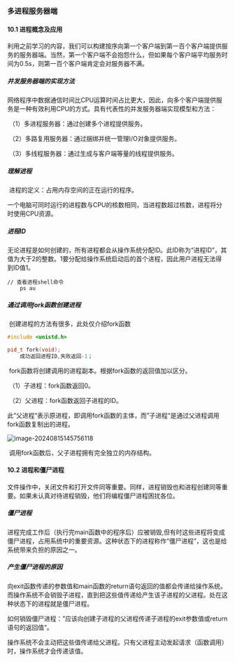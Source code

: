 ### 多进程服务器端

#### 10.1 进程概念及应用

​		利用之前学习的内容，我们可以构建按序向第一个客户端到第一百个客户端提供服务的服务器端。当然，第一个客户端不会抱怨什么，但如果每个客户端平均服务时间为0.5s，则第一百个客户端肯定会对服务器不满。



##### 并发服务器端的实现方法

​		网络程序中数据通信时间比CPU运算时间占比更大，因此，向多个客户端提供服务是一种有效利用CPU的方式。具有代表性的并发服务器端实现模型和方法：

​		（1）多进程服务器：通过创建多个进程提供服务。

​		（2）多路复用服务器：通过捆绑并统一管理I/O对象提供服务。

​		（3）多线程服务器：通过生成与客户端等量的线程提供服务。



##### 理解进程

​		进程的定义：占用内存空间的正在运行的程序。

​		一个电脑可同时运行的进程数与CPU的核数相同，当进程数超过核数，进程将分时使用CPU资源。



##### 进程ID

​		无论进程是如何创建的，所有进程都会从操作系统分配ID。此ID称为“进程ID”，其值为大于2的整数。1要分配给操作系统启动后的首个进程，因此用户进程无法得到ID值1。

```shell
// 查看进程shell命令
	ps au 
```



##### 通过调用fork函数创建进程

​		创建进程的方法有很多，此处仅介绍fork函数

```c++
#include <unistd.h>

pid_t fork(void);
	成功返回进程ID,失败返回-1；

```

​		fork函数将创建调用的进程副本。根据fork函数的返回值加以区分。

​		（1）子进程：fork函数返回0。

​		（2）父进程：fork函数返回子进程的ID。

​		此”父进程“表示原进程，即调用fork函数的主体，而”子进程“是通过父进程调用fork函数复制出的进程。

![image-20240815145756118](C:\Users\Wangjn\AppData\Roaming\Typora\typora-user-images\image-20240815145756118.png)

​		调用fork函数后，父子进程拥有完全独立的内存结构。



#### 10.2 进程和僵尸进程

​		文件操作中，关闭文件和打开文件同等重要。同样，进程销毁也和进程创建同等重要。如果未认真对待进程销毁，他们将编程僵尸进程困扰各位。



##### 僵尸进程

​		进程完成工作后（执行完main函数中的程序后）应被销毁,但有时这些进程将变成僵尸进程，占用系统中的重要资源。这种状态下的进程称作“僵尸进程”，这也是给系统带来负担的原因之一。



##### 产生僵尸进程的原因

​		向exit函数传递的参数值和main函数的return语句返回的值都会传递给操作系统。而操作系统不会销毁子进程，直到把这些值传递给产生该子进程的父进程。处在这种状态下的进程就是僵尸进程。

​		如何销毁僵尸进程：”应该向创建子进程的父进程传递子进程的exit参数值或return语句的返回值“。

​		操作系统不会主动把这些值传递给父进程。只有父进程主动发起请求（函数调用）时，操作系统才会传递该值。

​	